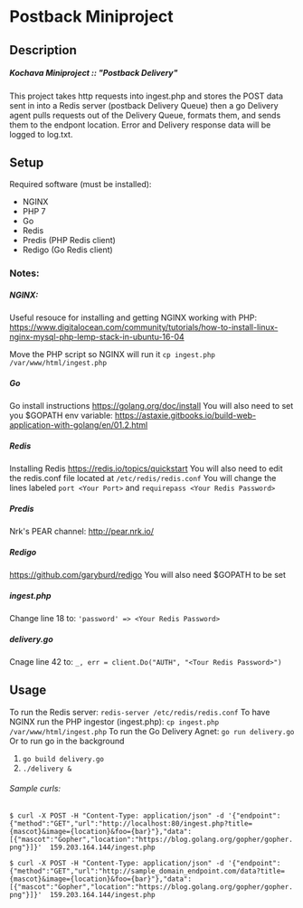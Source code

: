 # Postback Miniproject

## Description
##### Kochava Miniproject :: "Postback Delivery"
This project takes http requests into ingest.php and stores the POST data sent in into a Redis server (postback Delivery Queue) then a go Delivery agent pulls requests out of the Delivery Queue, formats them, and sends them to the endpont location. Error and Delivery response data will be logged to log.txt.
## Setup
Required software (must be installed):
- NGINX
- PHP 7
- Go
- Redis
- Predis (PHP Redis client)
- Redigo (Go Redis client)

### Notes:
##### NGINX:
Useful resouce for installing and getting NGINX working with PHP:
https://www.digitalocean.com/community/tutorials/how-to-install-linux-nginx-mysql-php-lemp-stack-in-ubuntu-16-04

Move the PHP script so NGINX will run it  `cp ingest.php /var/www/html/ingest.php`
##### Go
Go install instructions
https://golang.org/doc/install
You will also need to set you $GOPATH env variable:
https://astaxie.gitbooks.io/build-web-application-with-golang/en/01.2.html

##### Redis
Installing Redis
https://redis.io/topics/quickstart
You will also need to edit the redis.conf file located at `/etc/redis/redis.conf`
You will change the lines labeled
`port <Your Port>`
and
`requirepass <Your Redis Password>`

##### Predis
Nrk's PEAR channel:
http://pear.nrk.io/

##### Redigo
https://github.com/garyburd/redigo
You will also need $GOPATH to be set

##### ingest.php
Change line 18 to: `'password' => <Your Redis Password>`
##### delivery.go
Cnage line 42 to: `_, err = client.Do("AUTH", "<Tour Redis Password>")`

## Usage
To run the Redis server: `redis-server /etc/redis/redis.conf`
To have NGINX run the PHP ingestor (ingest.php): `cp ingest.php /var/www/html/ingest.php`
To run the Go Delivery Agnet: `go run delivery.go`
Or to run go in the background
1) `go build delivery.go`
2) `./delivery &`
###### Sample curls:
`$ curl -X POST -H "Content-Type: application/json" -d '{"endpoint":{"method":"GET","url":"http://localhost:80/ingest.php?title={mascot}&image={location}&foo={bar}"},"data":[{"mascot":"Gopher","location":"https://blog.golang.org/gopher/gopher.png"}]}'  159.203.164.144/ingest.php`

`$ curl -X POST -H "Content-Type: application/json" -d '{"endpoint":{"method":"GET","url":"http://sample_domain_endpoint.com/data?title={mascot}&image={location}&foo={bar}"},"data":[{"mascot":"Gopher","location":"https://blog.golang.org/gopher/gopher.png"}]}'  159.203.164.144/ingest.php`
